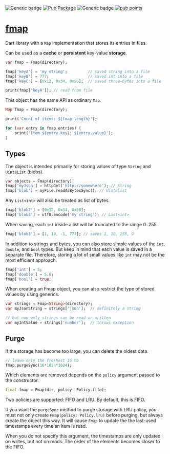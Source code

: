 ![Generic badge](https://img.shields.io/badge/status-it_works-ok.svg)
[![Pub Package](https://img.shields.io/pub/v/fmap.svg)](https://pub.dev/packages/fmap)
![Generic badge](https://img.shields.io/badge/testing_on-Windows_|_MacOS_|_Ubuntu-blue.svg)
[![pub points](https://badges.bar/fmap/pub%20points)](https://pub.dev/fmap/tabular/score)



# [fmap](https://github.com/rtmigo/fmap)

Dart library with a `Map` implementation that stores its entries in files.

Can be used as a **cache** or **persistent** key-value **storage**.

``` dart
var fmap = Fmap(directory);

fmap['keyA'] = 'my string';         // saved string into a file
fmap['keyB'] = 777;                 // saved int into a file
fmap['keyC'] = [0x12, 0x34, 0x56];  // saved three-bytes into a file

print(fmap['keyA']); // read from file
```

This object has the same API as ordinary `Map`.

``` dart
Map fmap = Fmap(directory);

print('Count of items: ${fmap.length}');

for (var entry in fmap.entries) {
    print('Item ${entry.key}: ${entry.value}'); 
}
```

## Types

The object is intended primarily for storing values of type `String` 
and `Uint8List` (blobs).

``` dart
var objects = Fmap(directory);
fmap['myJson'] = httpGet('http://somewhere'); // String
fmap['blob'] = myFile.readAsBytesSync(); // Uint8List
```

Any `List<int>` will also be treated as list of bytes.

``` dart
fmap['blob2'] = [0x12, 0x34, 0x56];
fmap['blob3'] = utf8.encode('my string'); // List<int>
```

When saving, each `int` inside a list will be truncated to the range 0..255.

``` dart
fmap['blob3'] = [1, 10, -1, 777]; // saves 1, 10, 255, 9 
```

In addition to strings and bytes, you can also store simple values of the 
`int`, `double`, and `bool` types. But keep in mind that each value is saved 
in a separate file. Therefore, storing a lot of small values like `int` may 
not be the most efficient approach.

``` dart
fmap['int'] = 5;
fmap['double'] = 5.0; 
fmap['bool'] = true;
```

When creating an Fmap object, you can also restrict the type of stored values 
by using generics.

``` dart
var strings = Fmap<String>(directory);
var myJsonString = strings['json'];  // definitely a string 

// but now only strings can be read or written
var myIntValue = strings['number'];  // throws exception
```

## Purge

If the storage has become too large, you can delete the oldest data.

``` dart
// leave only the freshest 16 Mb
fmap.purgeSync(16*1024*1024);
```

Which elements are removed depends on the `policy` argument passed to the 
constructor.

``` dart
final fmap = Fmap(dir, policy: Policy.fifo);
```

Two policies are supported: FIFO and LRU. By default, this is FIFO.

If you want the `purgeSync` method to purge storage with LRU policy, you must
not only create `Fmap(policy: Policy.lru)` before purging, but always
create the object this way. It will cause `Fmap` to update the the last-used 
timestamps every time an item is read.

When you do not specify this argument, the timestamps are only updated on 
writes, but not on reads. The order of the elements becomes closer to the FIFO.




